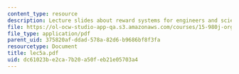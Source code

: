 ```yaml
---
content_type: resource
description: Lecture slides about reward systems for engineers and scientists.
file: https://ol-ocw-studio-app-qa.s3.amazonaws.com/courses/15-980j-organizing-for-innovative-product-development-spring-2007/dc61023be2ca7b20a50feb21e05703a4_lec5a.pdf
file_type: application/pdf
parent_uid: 375820af-ddad-578a-82d6-b9686bf8f3fa
resourcetype: Document
title: lec5a.pdf
uid: dc61023b-e2ca-7b20-a50f-eb21e05703a4
---
```

